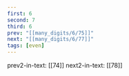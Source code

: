 ```yaml
---
first: 6
second: 7
third: 6
prev: "[[many_digits/6/75]]"
next: "[[many_digits/6/77]]"
tags: [even]
---
```

prev2-in-text: [[74]]
next2-in-text: [[78]]
